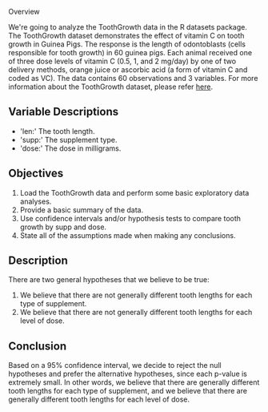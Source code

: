 Overview

We're going to analyze the ToothGrowth data in the R datasets package. The ToothGrowth dataset demonstrates the effect of vitamin C on tooth growth in Guinea Pigs. The response is the length of odontoblasts (cells responsible for tooth growth) in 60 guinea pigs. Each animal received one of three dose levels of vitamin C (0.5, 1, and 2 mg/day) by one of two delivery methods, orange juice or ascorbic acid (a form of vitamin C and coded as VC). The data contains 60 observations and 3 variables. For more information about the ToothGrowth dataset, please refer [here](https://stat.ethz.ch/R-manual/R-devel/library/datasets/html/ToothGrowth.html).

## Variable Descriptions

- 'len:' The tooth length.
- 'supp:' The supplement type.
- 'dose:' The dose in milligrams.

## Objectives

1. Load the ToothGrowth data and perform some basic exploratory data analyses.
2. Provide a basic summary of the data.
3. Use confidence intervals and/or hypothesis tests to compare tooth growth by supp and dose.
4. State all of the assumptions made when making any conclusions.

## Description

There are two general hypotheses that we believe to be true:    
1. We believe that there are not generally different tooth lengths for each type of supplement.    
2. We believe that there are not generally different tooth lengths for each level of dose. 

## Conclusion

Based on a 95% confidence interval, we decide to reject the null hypotheses and prefer the alternative hypotheses, since each p-value is extremely small. In other words, we believe that there are generally different tooth lengths for each type of supplement, and we believe that there are generally different tooth lengths for each level of dose.
